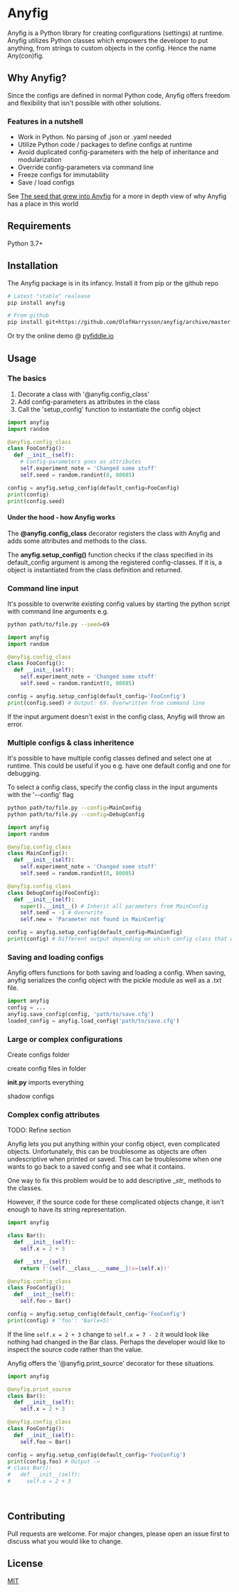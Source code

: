 # Anyfig

Anyfig is a Python library for creating configurations (settings) at runtime. Anyfig utilizes Python classes which empowers the developer to put anything, from strings to custom objects in the config. Hence the name Any(con)fig.

## Why Anyfig?
Since the configs are defined in normal Python code, Anyfig offers freedom and flexibility that isn't possible with other solutions.

### Features in a nutshell
* Work in Python. No parsing of .json or .yaml needed
* Utilize Python code / packages to define configs at runtime
* Avoid duplicated config-parameters with the help of inheritance and modularization
* Override config-parameters via command line
* Freeze configs for immutability
* Save / load configs


See [The seed that grew into Anyfig](assets/anyfig_story.md) for a more in depth view of why Anyfig has a place in this world

## Requirements
Python 3.7+

## Installation
The Anyfig package is in its infancy. Install it from pip or the github repo

```bash
# Latest "stable" realease
pip install anyfig

# From github
pip install git+https://github.com/OlofHarrysson/anyfig/archive/master.zip

```

Or try the online demo @
[pyfiddle.io](https://pyfiddle.io/fiddle/4de2f70f-e421-4326-bbb8-b06d5efa547d/?i=true)

## Usage

### The basics
1. Decorate a class with '@anyfig.config_class'
2. Add config-parameters as attributes in the class
3. Call the 'setup_config' function to instantiate the config object


```python
import anyfig
import random

@anyfig.config_class
class FooConfig():
  def __init__(self):
    # Config-parameters goes as attributes
    self.experiment_note = 'Changed some stuff'
    self.seed = random.randint(0, 80085)

config = anyfig.setup_config(default_config=FooConfig)
print(config)
print(config.seed)
```

#### Under the hood - how Anyfig works
The **@anyfig.config_class** decorator registers the class with Anyfig and adds some attributes and methods to the class.

The **anyfig.setup_config()** function checks if the class specified in its default_config argument is among the registered config-classes. If it is, a object is instantiated from the class definition and returned.

### Command line input

It's possible to overwrite existing config values by starting the python script with command line arguments e.g.

```bash
python path/to/file.py --seed=69
```

```python
import anyfig
import random

@anyfig.config_class
class FooConfig():
  def __init__(self):
    self.experiment_note = 'Changed some stuff'
    self.seed = random.randint(0, 80085)

config = anyfig.setup_config(default_config='FooConfig')
print(config.seed) # Output: 69. Overwritten from command line
```
If the input argument doesn't exist in the config class, Anyfig will throw an error.


### Multiple configs & class inheritence

It's possible to have multiple config classes defined and select one at runtime. This could be useful if you e.g. have one default config and one for debugging.

To select a config class, specify the config class in the input arguments with the '--config' flag

```bash
python path/to/file.py --config=MainConfig
python path/to/file.py --config=DebugConfig
```

```python
import anyfig
import random

@anyfig.config_class
class MainConfig():
  def __init__(self):
    self.experiment_note = 'Changed some stuff'
    self.seed = random.randint(0, 80085)

@anyfig.config_class
class DebugConfig(FooConfig):
  def __init__(self):
    super().__init__() # Inherit all parameters from MainConfig
    self.seed = -1 # Overwrite
    self.new = 'Parameter not found in MainConfig'

config = anyfig.setup_config(default_config=MainConfig)
print(config) # Different output depending on which config class that was selected via the command line
```

### Saving and loading configs
Anyfig offers functions for both saving and loading a config. When saving, anyfig serializes the config object with the pickle module as well as a .txt file.  

```python
import anyfig
config = ...
anyfig.save_config(config, 'path/to/save.cfg')
loaded_config = anyfig.load_config('path/to/save.cfg')
```

### Large or complex configurations
Create configs folder

create config files in folder

**__init__.py** imports everything

shadow configs



### Complex config attributes
TODO: Refine section

Anyfig lets you put anything within your config object, even complicated objects. Unfortunately, this can be troublesome as objects are often undescriptive when printed or saved. This can be troublesome when one wants to go back to a saved config and see what it contains.

One way to fix this problem would be to add descriptive \__str\__ methods to the classes.

However, if the source code for these complicated objects change, it isn't enough to have its string representation. 

```python
import anyfig

class Bar():
  def __init__(self):
    self.x = 2 + 3

  def __str__(self):
    return f'{self.__class__.__name__}(x={self.x})'

@anyfig.config_class
class FooConfig():
  def __init__(self):
    self.foo = Bar()

config = anyfig.setup_config(default_config='FooConfig')
print(config) # 'foo': 'Bar(x=5)'
```

If the line `self.x = 2 + 3` change to `self.x = 7 - 2` it would look like nothing had changed in the Bar class. Perhaps the developer would like to inspect the source code rather than the value.

Anyfig offers the '@anyfig.print_source' decorator for these situations.

```python
import anyfig

@anyfig.print_source
class Bar():
  def __init__(self):
    self.x = 2 + 3

@anyfig.config_class
class FooConfig():
  def __init__(self):
    self.foo = Bar()

config = anyfig.setup_config(default_config='FooConfig')
print(config.foo) # Output ->
# class Bar():
#   def __init__(self):
#     self.x = 2 + 3

  
```

## Contributing
Pull requests are welcome. For major changes, please open an issue first to discuss what you would like to change.

## License
[MIT](https://choosealicense.com/licenses/mit/)
